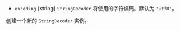 <!-- YAML
added: v0.1.99
-->

* `encoding` {string} `StringDecoder` 将使用的字符编码。默认为 `'utf8'`。

创建一个新的 `StringDecoder` 实例。

